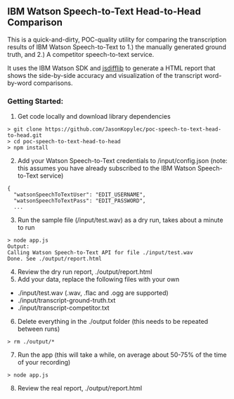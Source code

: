 ## IBM Watson Speech-to-Text Head-to-Head Comparison

This is a quick-and-dirty, POC-quality utility for comparing the transcription results of IBM Watson Speech-to-Text to 1.) the manually generated ground truth, and 2.) A competitor speech-to-text service.

It uses the IBM Watson SDK and [jsdifflib](https://github.com/cemerick/jsdifflib) to generate a HTML report that shows the side-by-side accuracy and visualization of the transcript word-by-word comparisons.

### Getting Started:

1. Get code locally and download library dependencies
```
> git clone https://github.com/JasonKopylec/poc-speech-to-text-head-to-head.git
> cd poc-speech-to-text-head-to-head
> npm install
```
2. Add your Watson Speech-to-Text credentials to /input/config.json  (note: this assumes you have already subscribed to the IBM Watson Speech-to-Text service)
```
{
  "watsonSpeechToTextUser": "EDIT_USERNAME",
  "watsonSpeechToTextPass": "EDIT_PASSWORD",
  ...
```
3. Run the sample file (/input/test.wav) as a dry run, takes about a minute to run
```
> node app.js
Output:
Calling Watson Speech-to-Text API for file ./input/test.wav
Done. See ./output/report.html
```
4. Review the dry run report, ./output/report.html
5. Add your data, replace the following files with your own
- ./input/test.wav  (.wav, .flac and .ogg are supported)
- ./input/transcript-ground-truth.txt
- ./input/transcript-competitor.txt
6. Delete everything in the ./output folder (this needs to be repeated between runs)
```
> rm ./output/*
```
7. Run the app  (this will take a while, on average about 50-75% of the time of your recording)
```
> node app.js
```
8. Review the real report, ./output/report.html




